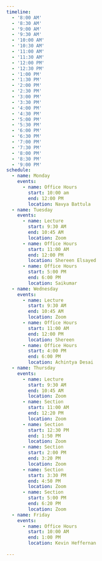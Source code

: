 ```yaml
---
timeline:
  - '8:00 AM'
  - '8:30 AM'
  - '9:00 AM'
  - '9:30 AM'
  - '10:00 AM'
  - '10:30 AM'
  - '11:00 AM'
  - '11:30 AM'
  - '12:00 PM'
  - '12:30 PM'
  - '1:00 PM'
  - '1:30 PM'
  - '2:00 PM'
  - '2:30 PM'
  - '3:00 PM'
  - '3:30 PM'
  - '4:00 PM'
  - '4:30 PM'
  - '5:00 PM'
  - '5:30 PM'
  - '6:00 PM'
  - '6:30 PM'
  - '7:00 PM'
  - '7:30 PM'
  - '8:00 PM'
  - '8:30 PM'
  - '9:00 PM'
schedule:
  - name: Monday
    events:
      - name: Office Hours
        start: 10:00 am
        end: 12:00 PM
        location: Navya Battula
  - name: Tuesday
    events:
      - name: Lecture
        start: 9:30 AM
        end: 10:45 AM
        location: Zoom
      - name: Office Hours
        start: 11:00 AM
        end: 12:00 PM
        location: Shereen Elsayed
      - name: Office Hours
        start: 5:00 PM
        end: 6:00 PM
        location: Saikumar
  - name: Wednesday
    events:
      - name: Lecture
        start: 9:30 AM
        end: 10:45 AM
        location: Zoom
      - name: Office Hours
        start: 11:00 AM
        end: 12:00 PM
        location: Shereen
      - name: Office Hours
        start: 4:00 PM
        end: 6:00 PM
        location: Achintya Desai
  - name: Thursday
    events:
      - name: Lecture
        start: 9:30 AM
        end: 10:45 AM
        location: Zoom
      - name: Section
        start: 11:00 AM
        end: 12:20 PM
        location: Zoom
      - name: Section
        start: 12:30 PM
        end: 1:50 PM
        location: Zoom
      - name: Section
        start: 2:00 PM
        end: 3:20 PM
        location: Zoom
      - name: Section
        start: 3:30 PM
        end: 4:50 PM
        location: Zoom
      - name: Section
        start: 5:00 PM
        end: 6:20 PM
        location: Zoom
  - name: Friday
    events:
      - name: Office Hours
        start: 10:00 AM
        end: 1:00 PM
        location: Kevin Heffernan
  
---
```


